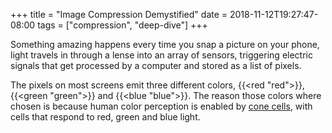 +++
title = "Image Compression Demystified"
date = 2018-11-12T19:27:47-08:00
tags = ["compression", "deep-dive"]
+++

Something amazing happens every time you snap a picture on your phone, 
light travels in through a lense into an array of sensors, triggering 
electric signals that get processed by a computer and stored as a list 
of pixels.

The pixels on most screens emit three different colors, 
{{<red "red">}}, {{<green "green">}} and {{<blue "blue">}}. The reason 
those colors where chosen is because human color perception is enabled 
by [cone cells](https://en.wikipedia.org/wiki/Cone_cell), with cells 
that respond to red, green and blue light.
